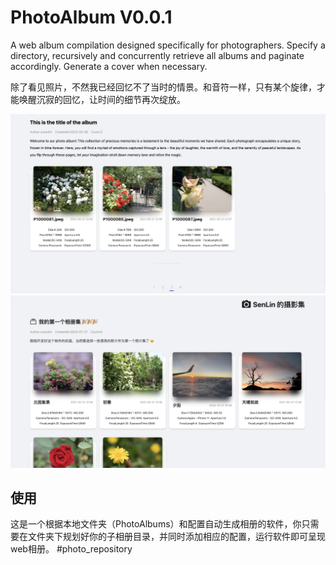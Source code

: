 # PhotoAlbum V0.0.1

A web album compilation designed specifically for photographers. Specify a directory, recursively and concurrently retrieve all albums and paginate accordingly. Generate a cover when necessary.

除了看见照片，不然我已经回忆不了当时的情景。和音符一样，只有某个旋律，才能唤醒沉寂的回忆，让时间的细节再次绽放。

![demo](./demo.png)
![demo2](./demo2.png)

## 使用
这是一个根据本地文件夹（PhotoAlbums）和配置自动生成相册的软件，你只需要在文件夹下规划好你的子相册目录，并同时添加相应的配置，运行软件即可呈现web相册。
#photo_repository
